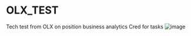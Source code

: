 # OLX_TEST
Tech test from OLX on position business analytics
Cred for tasks
![image](https://github.com/user-attachments/assets/29c58435-cca8-463c-bdc2-4408970c6673)
